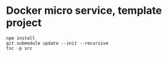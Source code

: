 # Docker micro service, template project

```
npm install
git submodule update --init --recursive
tsc -p src
```  